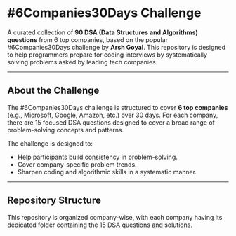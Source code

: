 
# **#6Companies30Days Challenge**

A curated collection of **90 DSA (Data Structures and Algorithms) questions** from 6 top companies, based on the popular #6Companies30Days challenge by **Arsh Goyal**. This repository is designed to help programmers prepare for coding interviews by systematically solving problems asked by leading tech companies.

---

## **About the Challenge**

The #6Companies30Days challenge is structured to cover **6 top companies** (e.g., Microsoft, Google, Amazon, etc.) over 30 days. For each company, there are 15 focused DSA questions designed to cover a broad range of problem-solving concepts and patterns. 

The challenge is designed to:
- Help participants build consistency in problem-solving.
- Cover company-specific problem trends.
- Sharpen coding and algorithmic skills in a systematic manner.

---

## **Repository Structure**

This repository is organized company-wise, with each company having its dedicated folder containing the 15 DSA questions and solutions.
